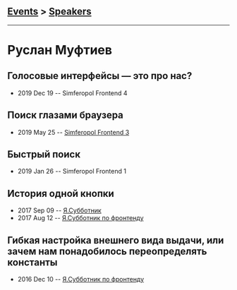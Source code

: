 ## [Events](../README.md) > [Speakers](../speakers.md)
---

# Руслан Муфтиев

## Голосовые интерфейсы — это про нас?
- 2019 Dec 19 -- Simferopol Frontend 4    
## Поиск глазами браузера
- 2019 May 25 -- [Simferopol Frontend 3](https://www.youtube.com/watch?v=Fx2o3lV-eD4)    
## Быстрый поиск
- 2019 Jan 26 -- Simferopol Frontend 1    
## История одной кнопки
- 2017 Sep 09 -- [Я.Субботник](https://events.yandex.ru/lib/talks/4918/)    
- 2017 Aug 12 -- [Я.Субботник по фронтенду](https://events.yandex.ru/lib/talks/4839/)    
## Гибкая настройка внешнего вида выдачи, или зачем нам понадобилось переопределять константы
- 2016 Dec 10 -- [Я.Субботник по фронтенду](https://events.yandex.ru/lib/talks/4265/)    

